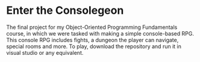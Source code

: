 # Enter the Consolegeon
The final project for my Object-Oriented Programming Fundamentals course, in which we were tasked with making a simple console-based RPG. 
This console RPG includes fights, a dungeon the player can navigate, special rooms and more. 
To play, download the repository and run it in visual studio or any equivalent.  
